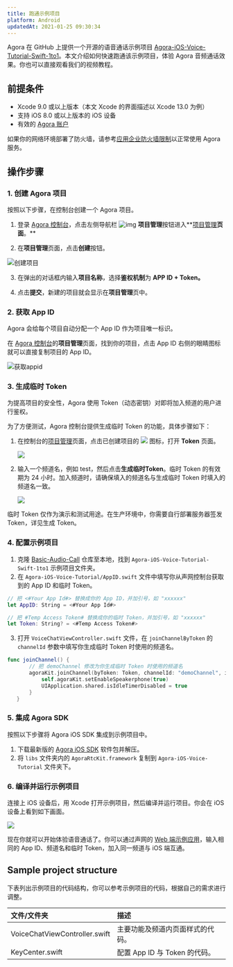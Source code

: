 ```yaml
---
title: 跑通示例项目
platform: Android
updatedAt: 2021-01-25 09:30:34
---
```

Agora 在 GitHub 上提供一个开源的语音通话示例项目 [Agora-iOS-Voice-Tutorial-Swift-1to1](https://github.com/AgoraIO/Basic-Audio-Call/tree/master/One-to-One-Voice/Agora-iOS-Voice-Tutorial-Swift-1to1)。本文介绍如何快速跑通该示例项目，体验 Agora 音频通话效果。你也可以直接观看我们的视频教程。

## 前提条件

- Xcode 9.0 或以上版本（本文 Xcode 的界面描述以 Xcode 13.0 为例）
- 支持 iOS 8.0 或以上版本的 iOS 设备
- 有效的 [Agora 账户](https://docs.agora.io/cn/Agora%20Platform/sign_in_and_sign_up)

<div class="alert note">如果你的网络环境部署了防火墙，请参考<a href=“https://docs.agora.io/cn/Agora Platform/firewall?platform=All Platforms”>应用企业防火墙限制</a>以正常使用 Agora 服务。</div>

## 操作步骤
### 1. 创建 Agora 项目
按照以下步骤，在控制台创建一个 Agora 项目。

1. 登录 [Agora 控制台](https://console.agora.io/)，点击左侧导航栏 ![img](https://web-cdn.agora.io/docs-files/1594283671161) **项目管理**按钮进入**[项目管理](https://console.agora.io/projects)**页面**。**

2. 在**项目管理**页面，点击**创建**按钮。

 ![创建项目](https://web-cdn.agora.io/docs-files/1594287028966)

3. 在弹出的对话框内输入**项目名称**，选择**鉴权机制**为 **APP ID + Token。**

4. 点击**提交**，新建的项目就会显示在**项目管理**页中。

### 2. 获取 App ID
Agora 会给每个项目自动分配一个 App ID 作为项目唯一标识。

在 [Agora 控制台](https://console.agora.io/)的**项目管理**页面，找到你的项目，点击 App ID 右侧的眼睛图标就可以直接复制项目的 App ID。

![获取appid](https://web-cdn.agora.io/docs-files/1603974707121)

### 3. 生成临时 Token
为提高项目的安全性，Agora 使用 Token（动态密钥）对即将加入频道的用户进行鉴权。

为了方便测试，Agora 控制台提供生成临时 Token 的功能，具体步骤如下：

1. 在控制台的[项目管理](https://console.agora.io/projects)页面，点击已创建项目的 ![](https://web-cdn.agora.io/docs-files/1574923151660) 图标，打开 **Token** 页面。

	![](https://web-cdn.agora.io/docs-files/1574922827899)

2. 输入一个频道名，例如 test，然后点击**生成临时Token**。临时 Token 的有效期为 24 小时。加入频道时，请确保填入的频道名与生成临时 Token 时填入的频道名一致。

	![](https://web-cdn.agora.io/docs-files/1574928082984)

<div class="alert note">临时 Token 仅作为演示和测试用途。在生产环境中，你需要自行部署服务器签发 Token，详见<a href="token_server">生成 Token</a >。</div>

### 4. 配置示例项目

1. 克隆 [Basic-Audio-Call](https://github.com/AgoraIO/Basic-Audio-Call) 仓库至本地，找到 `Agora-iOS-Voice-Tutorial-Swift-1to1` 示例项目文件夹。
2. 在  `Agora-iOS-Voice-Tutorial/AppID.swift` 文件中填写你从声网控制台获取到的 App ID 和临时 Token。

  ```swift
// 把 <#Your App Id#> 替换成你的 App ID，并加引号，如 "xxxxxx"
let AppID: String = <#Your App Id#>

 // 把 #Temp Access Token# 替换成你的临时 Token，并加引号，如 "xxxxxx"
let Token: String? = <#Temp Access Token#>
```

3. 打开 `VoiceChatViewController.swift` 文件，在 `joinChannelByToken` 的 `channelId` 参数中填写你生成临时 Token 时使用的频道名。

 ```swift
 func joinChannel() {
        // 把 demoChannel 修改为你生成临时 Token 时使用的频道名
        agoraKit.joinChannel(byToken: Token, channelId: "demoChannel", info:nil, uid:0) {[unowned self] (sid, uid, elapsed) -> Void in
            self.agoraKit.setEnableSpeakerphone(true)
            UIApplication.shared.isIdleTimerDisabled = true
        }
    }
 ```

### 5. 集成 Agora SDK

按照以下步骤将 Agora iOS SDK 集成到示例项目中。

1. 下载最新版的 [Agora iOS SDK](./downloads?platform=iOS) 软件包并解压。
2. 将 `libs` 文件夹内的 `AgoraRtcKit.framework` 复制到 `Agora-iOS-Voice-Tutorial` 文件夹下。

### 6. 编译并运行示例项目

连接上 iOS 设备后，用 Xcode 打开示例项目，然后编译并运行项目。你会在 iOS 设备上看到如下画面。

![](https://web-cdn.agora.io/docs-files/1605606514082)

现在你就可以开始体验语音通话了。你可以通过声网的 [Web 端示例应用](https://webdemo.agora.io/agora-web-showcase/examples/Agora-Web-Tutorial-1to1-Web/)，输入相同的 App ID、频道名和临时 Token，加入同一频道与 iOS 端互通。

## Sample project structure
下表列出示例项目的代码结构，你可以参考示例项目的代码，根据自己的需求进行调整。

| 文件/文件夹              | 描述                             |
| :----------------------- | :------------------------------- |
| VoiceChatViewController.swift | 主要功能及频道内页面样式的代码。 |
| KeyCenter.swift          | 配置 App ID 与 Token 的代码。    |


